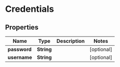 
# Credentials

## Properties
Name | Type | Description | Notes
------------ | ------------- | ------------- | -------------
**password** | **String** |  |  [optional]
**username** | **String** |  |  [optional]



